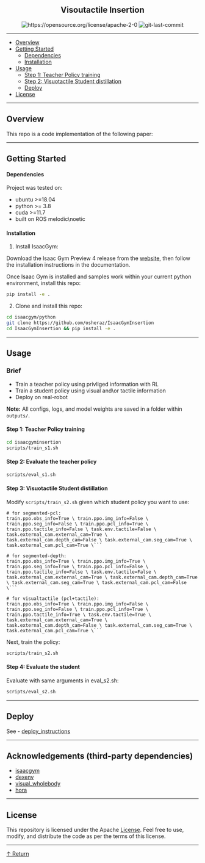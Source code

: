 <div align="center">
<h2>Visoutactile Insertion</h2>


<img src="https://img.shields.io/badge/License-Apache_2.0-blue.svg" alt="https://opensource.org/license/apache-2-0" />
<img src="https://img.shields.io/github/last-commit/osheraz/IsaacGymInsertion?style&color=5D6D7E" alt="git-last-commit" />

</div>

---

- [Overview](#overview)
- [Getting Started](#getting-started)
    - [Dependencies](#dependencies)
    - [Installation](#installation)
- [Usage](#usage)
    - [Step 1: Teacher Policy training](#step-1--teacher-policy-training)
    - [Step 2: Visuotactile Student distillation](#step-2--visuotactile-student-distillation)
    - [Deploy](#deploy)
- [License](#license)


---


## Overview

This repo is a code implementation of the following paper:

---

## Getting Started

#### Dependencies

Project was tested on:
- ubuntu >=18.04
- python >= 3.8
- cuda >=11.7
- built on ROS melodic\noetic
  

#### Installation

1. Install IsaacGym:

Download the Isaac Gym Preview 4 release from the [website](https://developer.nvidia.com/isaac-gym), then
follow the installation instructions in the documentation. 

Once Isaac Gym is installed and samples work within your current python environment, install this repo:

```bash
pip install -e .
```

2. Clone and install this repo:
```sh
cd isaacgym/python
git clone https://github.com/osheraz/IsaacGymInsertion
cd IsaacGymInsertion && pip install -e .
```

---
## Usage

### Brief
- Train a teacher policy using privliged information with RL
- Train a student policy using visual and\or tactile information
- Deploy on real-robot

**Note:** All configs, logs, and model weights are saved in a folder within ```outputs/```.

#### Step 1: Teacher Policy training
```bash
cd isaacgyminsertion
scripts/train_s1.sh
```
#### Step 2: Evaluate the teacher policy
```bash
scripts/eval_s1.sh
```

#### Step 3: Visuotactile Student distillation
Modify ```scripts/train_s2.sh``` given which student policy you want to use:
```
# for segmented-pcl:
train.ppo.obs_info=True \ train.ppo.img_info=False \ train.ppo.seg_info=False \ train.ppo.pcl_info=True \ train.ppo.tactile_info=False \ task.env.tactile=False \ task.external_cam.external_cam=True \ task.external_cam.depth_cam=False \ task.external_cam.seg_cam=True \ task.external_cam.pcl_cam=True \```
```
```
# for segmented-depth:
train.ppo.obs_info=True \ train.ppo.img_info=True \ train.ppo.seg_info=True \ train.ppo.pcl_info=False \ train.ppo.tactile_info=False \ task.env.tactile=False \ task.external_cam.external_cam=True \ task.external_cam.depth_cam=True \ task.external_cam.seg_cam=True \ task.external_cam.pcl_cam=False \```
```
```
# for visualtactile (pcl+tactile):
train.ppo.obs_info=True \ train.ppo.img_info=False \ train.ppo.seg_info=False \ train.ppo.pcl_info=True \ train.ppo.tactile_info=True \ task.env.tactile=True \ task.external_cam.external_cam=True \ task.external_cam.depth_cam=False \ task.external_cam.seg_cam=True \ task.external_cam.pcl_cam=True \```
```

Next, train the policy:
```bash
scripts/train_s2.sh
```
#### Step 4: Evaluate the student 
Evaluate with same arguments in eval_s2.sh:
```bash
scripts/eval_s2.sh
```

---

## Deploy

See - [deploy_instructions](#https://github.com/osheraz/IsaacGymInsertion/blob/main/algo/deploy/README.md)


---

## Acknowledgements (third-party dependencies)

- [isaacgym](https://developer.nvidia.com/isaac-gym)
- [dexenv](https://github.com/Improbable-AI/dexenv)
- [visual_wholebody](https://github.com/Ericonaldo/visual_wholebody)
- [hora](https://github.com/haozhiqi/hora)

---

## License

This repository is licensed under the Apache [License](/LICENSE). Feel free to use, modify, and distribute the code as per the terms of this license.


---

[↑ Return](#Top)


